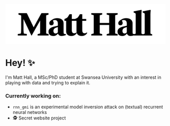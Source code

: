 ![Matt Hall](img/matthall_header_bw.png)

# Hey! ✨

I'm Matt Hall, a MSc/PhD student at Swansea University with an interest in playing with data and trying to explain it.

### Currently working on:
- `rnn_gmi` is an experimental model inversion attack on (textual) recurrent neural networks
- 🕵️ Secret website project

<!--
Here are some ideas to get you started:

- 🌱 I’m currently learning ...
- 👯 I’m looking to collaborate on ...
- 🤔 I’m looking for help with ...
- 💬 Ask me about ...
- 📫 How to reach me: ...
- 😄 Pronouns: ...
- ⚡ Fun fact: ...
-->
